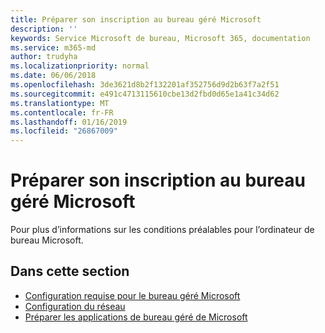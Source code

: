 ```yaml
---
title: Préparer son inscription au bureau géré Microsoft
description: ''
keywords: Service Microsoft de bureau, Microsoft 365, documentation
ms.service: m365-md
author: trudyha
ms.localizationpriority: normal
ms.date: 06/06/2018
ms.openlocfilehash: 3de3621d8b2f132201af352756d9d2b63f7a2f51
ms.sourcegitcommit: e491c4713115610cbe13d2fbd0d65e1a41c34d62
ms.translationtype: MT
ms.contentlocale: fr-FR
ms.lasthandoff: 01/16/2019
ms.locfileid: "26867009"
---
```

# <a name="get-ready-for-enrollment-in-microsoft-managed-desktop"></a>Préparer son inscription au bureau géré Microsoft

Pour plus d’informations sur les conditions préalables pour l’ordinateur de bureau Microsoft. 

## <a name="in-this-section"></a>Dans cette section

- [Configuration requise pour le bureau géré Microsoft](prerequisites.md)
- [Configuration du réseau](network.md)
- [Préparer les applications de bureau géré de Microsoft](apps.md)
